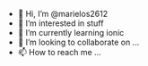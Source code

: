 - 👋 Hi, I’m @marielos2612
- 👀 I’m interested in stuff
- 🌱 I’m currently learning ionic
- 💞️ I’m looking to collaborate on ...
- 📫 How to reach me ...

<!---
marielos2612/marielos2612 is a ✨ special ✨ repository because its `README.md` (this file) appears on your GitHub profile.
You can click the Preview link to take a look at your changes.
--->
